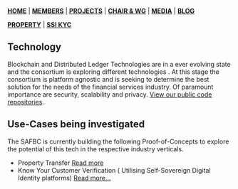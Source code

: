 [**HOME**](https://safbc.github.io/website/) | [**MEMBERS**](https://safbc.github.io/website/members/) | [**PROJECTS**](https://safbc.github.io/website/projects/) | [**CHAIR & WG**](https://safbc.github.io/website/committees/) | [**MEDIA**](https://safbc.github.io/website/media/) | [**BLOG**](https://safbc.github.io/website/blog/)

[**PROPERTY**](https://safbc.github.io/website/projects/property/) | [**SSI KYC**](https://safbc.github.io/website/projects/kyc/)

## Technology

Blockchain and Distributed Ledger Technologies are in a ever evolving state and the consortium is exploring different technologies . At this stage the consortium is platform agnostic and is seeking to determine the best solution for the needs of the financial services industry. Of paramount importance are security, scalability and privacy. 
[View our public code repositories](https://github.com/safbc).

## Use-Cases being investigated

The SAFBC is currently building the following Proof-of-Concepts to explore the potential of this tech in the respective industry verticals.

- Property Transfer [Read more](https://safbc.github.io/website/projects/property/)
- Know Your Customer Verification ( Utilising Self-Sovereign Digital Identity platforms) [Read more...](https://safbc.github.io/website/projects/kyc/)  
